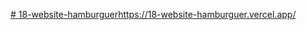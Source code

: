 [# 18-website-hamburguer](https://18-website-hamburguer.vercel.app/)https://18-website-hamburguer.vercel.app/
